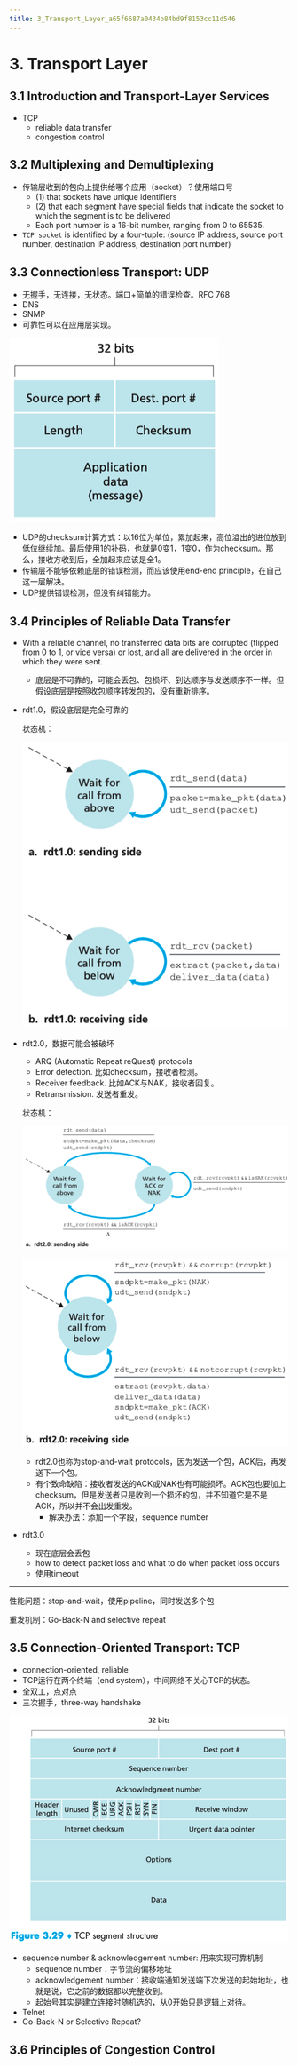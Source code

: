 ```yaml
---
title: 3_Transport_Layer_a65f6687a0434b84bd9f8153cc11d546
---
```


# 3. Transport Layer

## 3.1 Introduction and Transport-Layer Services

- TCP
    - reliable data transfer
    - congestion control

## 3.2 Multiplexing and Demultiplexing

- 传输层收到的包向上提供给哪个应用（socket）？使用端口号
    - (1) that sockets have unique identifiers
    - (2) that each segment have special fields that indicate the socket to which the segment is to be delivered
    - Each port number is a 16-bit number, ranging from 0 to 65535.
- `TCP socket` is identified by a four-tuple: (source IP address, source port number, destination IP address, destination port number)

## 3.3 Connectionless Transport: UDP

- 无握手，无连接，无状态。端口+简单的错误检查。RFC 768
- DNS
- SNMP
- 可靠性可以在应用层实现。

![3%20Transport%20Layer%20a65f6687a0434b84bd9f8153cc11d546/Untitled.png](3%20Transport%20Layer%20a65f6687a0434b84bd9f8153cc11d546/Untitled.png)

- UDP的checksum计算方式：以16位为单位，累加起来，高位溢出的进位放到低位继续加。最后使用1的补码，也就是0变1，1变0，作为checksum。那么，接收方收到后，全加起来应该是全1。
- 传输层不能够依赖底层的错误检测，而应该使用end-end principle，在自己这一层解决。
- UDP提供错误检测，但没有纠错能力。

## 3.4 Principles of Reliable Data Transfer

- With a reliable channel, no transferred data bits are corrupted (flipped from 0 to 1, or vice versa) or lost, and all are delivered in the order in which they were sent.
    - 底层是不可靠的，可能会丢包、包损坏、到达顺序与发送顺序不一样。但假设底层是按照收包顺序转发包的，没有重新排序。
- rdt1.0，假设底层是完全可靠的
    
    状态机：
    
    ![3%20Transport%20Layer%20a65f6687a0434b84bd9f8153cc11d546/Untitled%201.png](3%20Transport%20Layer%20a65f6687a0434b84bd9f8153cc11d546/Untitled%201.png)
    
- rdt2.0，数据可能会被破坏
    - ARQ (Automatic Repeat reQuest) protocols
    - Error detection. 比如checksum，接收者检测。
    - Receiver feedback. 比如ACK与NAK，接收者回复。
    - Retransmission. 发送者重发。
    
    状态机：
    
    ![3%20Transport%20Layer%20a65f6687a0434b84bd9f8153cc11d546/Untitled%202.png](3%20Transport%20Layer%20a65f6687a0434b84bd9f8153cc11d546/Untitled%202.png)
    
    ![3%20Transport%20Layer%20a65f6687a0434b84bd9f8153cc11d546/Untitled%203.png](3%20Transport%20Layer%20a65f6687a0434b84bd9f8153cc11d546/Untitled%203.png)
    
    - rdt2.0也称为stop-and-wait protocols，因为发送一个包，ACK后，再发送下一个包。
    - 有个致命缺陷：接收者发送的ACK或NAK也有可能损坏。ACK包也要加上checksum，但是发送者只是收到一个损坏的包，并不知道它是不是ACK，所以并不会出发重发。
        - 解决办法：添加一个字段，sequence number
- rdt3.0
    - 现在底层会丢包
    - how to detect packet loss and what to do when packet loss occurs
    - 使用timeout

---

性能问题：stop-and-wait，使用pipeline，同时发送多个包

重发机制：Go-Back-N and selective repeat

## 3.5 Connection-Oriented Transport: TCP

- connection-oriented, reliable
- TCP运行在两个终端（end system），中间网络不关心TCP的状态。
- 全双工，点对点
- 三次握手，three-way handshake

![3%20Transport%20Layer%20a65f6687a0434b84bd9f8153cc11d546/Untitled%204.png](3%20Transport%20Layer%20a65f6687a0434b84bd9f8153cc11d546/Untitled%204.png)

- sequence number & acknowledgement number: 用来实现可靠机制
    - sequence number：字节流的偏移地址
    - acknowledgement number：接收端通知发送端下次发送的起始地址，也就是说，它之前的数据都以完整收到。
    - 起始号其实是建立连接时随机选的，从0开始只是逻辑上对待。
- Telnet
- Go-Back-N or Selective Repeat?

## 3.6 Principles of Congestion Control